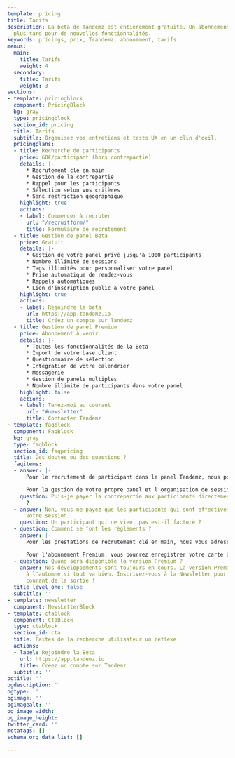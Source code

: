 ```yaml
---
template: pricing
title: Tarifs
description: La beta de Tandemz est entièrement gratuite. Un abonnement sera proposé
  plus tard pour de nouvelles fonctionnalités.
keywords: pricings, prix, Trandemz, abonnement, tarifs
menus:
  main:
    title: Tarifs
    weight: 4
  secondary:
    title: Tarifs
    weight: 3
sections:
- template: pricingblock
  component: PricingBlock
  bg: gray
  type: pricingblock
  section_id: pricing
  title: Tarifs
  subtitle: Organisez vos entretiens et tests UX en un clin d'oeil.
  pricingplans:
  - title: Recherche de participants
    price: 60€/participant (hors contrepartie)
    details: |-
      * Recrutement clé en main
      * Gestion de la contrepartie
      * Rappel pour les participants
      * Sélection selon vos critères
      * Sans restriction géographique
    highlight: true
    actions:
    - label: Commencer à recruter
      url: "/recruitform/"
      title: Formulaire de recrutement
  - title: Gestion de panel Beta
    price: Gratuit
    details: |-
      * Gestion de votre panel privé jusqu'à 1000 participants
      * Nombre illimité de sessions
      * Tags illimités pour personnaliser votre panel
      * Prise automatique de rendez-vous
      * Rappels automatiques
      * Lien d'inscription public à votre panel
    highlight: true
    actions:
    - label: Rejoindre la beta
      url: https://app.tandemz.io
      title: Créez un compte sur Tandemz
  - title: Gestion de panel Premium
    price: Abonnement à venir
    details: |-
      * Toutes les fonctionnalités de la Beta
      * Import de votre base client
      * Questionnaire de sélection
      * Intégration de votre calendrier
      * Messagerie
      * Gestion de panels multiples
      * Nombre illimité de participants dans votre panel
    highlight: false
    actions:
    - label: Tenez-moi au courant
      url: "#newsletter"
      title: Contacter Tandemz
- template: faqblock
  component: FaqBlock
  bg: gray
  type: faqblock
  section_id: faqpricing
  title: Des doutes ou des questions ?
  faqitems:
  - answer: |-
      Pour le recrutement de participant dans le panel Tandemz, nous pouvons nous charger du paiement de la contrepartie (en cartes cadeaux multi-enseignes).

      Pour la gestion de votre propre panel et l'organisation de session auprès de vos beta-testeurs, il n'est pas encore possible de payer la contrepartie aux participants directement dans Tandemz.
    question: Puis-je payer la contrepartie aux participants directement dans Tandemz
      ?
  - answer: Non, vous ne payez que les participants qui sont effectivement venus à
      votre session.
    question: Un participant qui ne vient pas est-il facturé ?
  - question: Comment se font les règlements ?
    answer: |-
      Pour les prestations de recrutement clé en main, nous vous adressons une facture une fois la prestation terminée. Vous disposez alors d'un mois pour la régler.

      Pour l'abonnement Premium, vous pourrez enregistrer votre carte bancaire directement sur votre compte, le prélèvement aura lieu tous les mois.
  - question: Quand sera disponible la version Premium ?
    answer: Nos développements sont toujours en cours. La version Premium sortira
      à l'automne si tout va bien. Inscrivez-vous à la Newsletter pour être tenu au
      courant de la sortie !
  title_level_one: false
  subtitle: ''
- template: newsletter
  component: NewsLetterBlock
- template: ctablock
  component: CtaBlock
  type: ctablock
  section_id: cta
  title: Faites de la recherche utilisateur un réflexe
  actions:
  - label: Rejoindre la Beta
    url: https://app.tandemz.io
    title: Créez un compte sur Tandemz
  subtitle: ''
ogtitle: ''
ogdescription: ''
ogtype: ''
ogimage: ''
ogimagealt: ''
og_image_width: 
og_image_height: 
twitter_card: ''
metatags: []
schema_org_data_list: []

---
```

